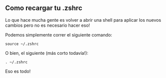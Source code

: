## Como recargar tu .zshrc

Lo que hace mucha gente es volver a abrir una shell para aplicar los nuevos cambios pero no es necesario hacer eso! 

Podemos simplemente correr el siguiente comando:


```
source ~/.zshrc

``` 

O bien, el siguiente (más corto todavía!):

```
. ~/.zshrc

``` 

Eso es todo!